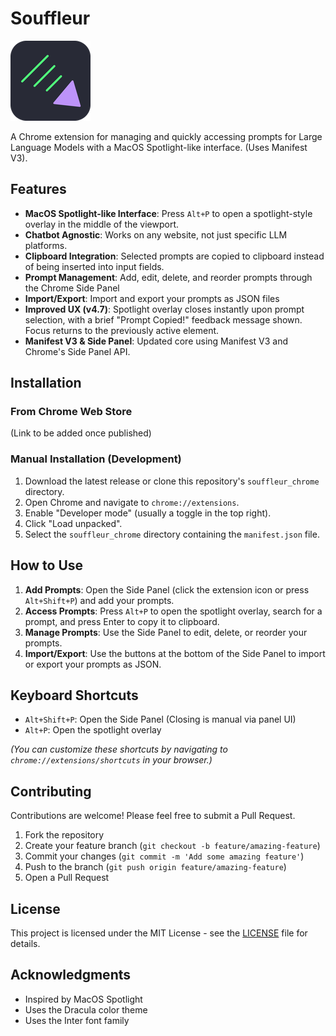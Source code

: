 # Souffleur

![Souffleur Logo](icons/icon128.png)

A Chrome extension for managing and quickly accessing prompts for Large Language Models with a MacOS Spotlight-like interface. (Uses Manifest V3).

## Features

- **MacOS Spotlight-like Interface**: Press `Alt+P` to open a spotlight-style overlay in the middle of the viewport.
- **Chatbot Agnostic**: Works on any website, not just specific LLM platforms.
- **Clipboard Integration**: Selected prompts are copied to clipboard instead of being inserted into input fields.
- **Prompt Management**: Add, edit, delete, and reorder prompts through the Chrome Side Panel
- **Import/Export**: Import and export your prompts as JSON files
- **Improved UX (v4.7)**: Spotlight overlay closes instantly upon prompt selection, with a brief "Prompt Copied!" feedback message shown. Focus returns to the previously active element.
- **Manifest V3 & Side Panel**: Updated core using Manifest V3 and Chrome's Side Panel API.

## Installation

### From Chrome Web Store

(Link to be added once published)

### Manual Installation (Development)

1. Download the latest release or clone this repository's `souffleur_chrome` directory.
2. Open Chrome and navigate to `chrome://extensions`.
3. Enable "Developer mode" (usually a toggle in the top right).
4. Click "Load unpacked".
5. Select the `souffleur_chrome` directory containing the `manifest.json` file.

## How to Use

1. **Add Prompts**: Open the Side Panel (click the extension icon or press `Alt+Shift+P`) and add your prompts.
2. **Access Prompts**: Press `Alt+P` to open the spotlight overlay, search for a prompt, and press Enter to copy it to clipboard.
3. **Manage Prompts**: Use the Side Panel to edit, delete, or reorder your prompts.
4. **Import/Export**: Use the buttons at the bottom of the Side Panel to import or export your prompts as JSON.

## Keyboard Shortcuts

- `Alt+Shift+P`: Open the Side Panel (Closing is manual via panel UI)
- `Alt+P`: Open the spotlight overlay

*(You can customize these shortcuts by navigating to `chrome://extensions/shortcuts` in your browser.)*

## Contributing

Contributions are welcome! Please feel free to submit a Pull Request.

1. Fork the repository
2. Create your feature branch (`git checkout -b feature/amazing-feature`)
3. Commit your changes (`git commit -m 'Add some amazing feature'`)
4. Push to the branch (`git push origin feature/amazing-feature`)
5. Open a Pull Request

## License

This project is licensed under the MIT License - see the [LICENSE](LICENSE) file for details.

## Acknowledgments

- Inspired by MacOS Spotlight
- Uses the Dracula color theme
- Uses the Inter font family
